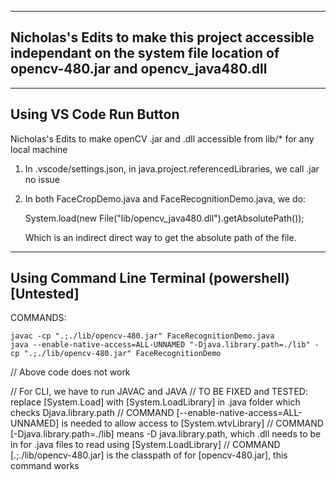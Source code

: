 --------------------------------------------------------------------------
Nicholas's Edits to make this project accessible independant on the system file location of opencv-480.jar and opencv_java480.dll
--------------------------------------------------------------------------

-------------------------
Using VS Code Run Button
-------------------------
Nicholas's Edits to make openCV .jar and .dll accessible from lib/* for any local machine

1) In .vscode/settings.json, in java.project.referencedLibraries, we call .jar no issue
2) In both FaceCropDemo.java and FaceRecognitionDemo.java, we do:

    System.load(new File("lib/opencv_java480.dll").getAbsolutePath());

    Which is an indirect direct way to get the absolute path of the file. 

-------------------------
Using Command Line Terminal (powershell) [Untested]
-------------------------
COMMANDS:

    javac -cp ".;./lib/opencv-480.jar" FaceRecognitionDemo.java
    java --enable-native-access=ALL-UNNAMED "-Djava.library.path=./lib" -cp ".;./lib/opencv-480.jar" FaceRecognitionDemo

// Above code does not work

// For CLI, we have to run JAVAC and JAVA
// TO BE FIXED and TESTED:  replace [System.Load] with [System.LoadLibrary] in .java folder which checks Djava.library.path
// COMMAND [--enable-native-access=ALL-UNNAMED] is needed to allow access to [System.wtvLibrary]
// COMMAND [-Djava.library.path=./lib] means -D java.library.path, which .dll needs to be in for .java files to read using [System.LoadLibrary]
// COMMAND [.;./lib/opencv-480.jar] is the classpath of for [opencv-480.jar], this command works

